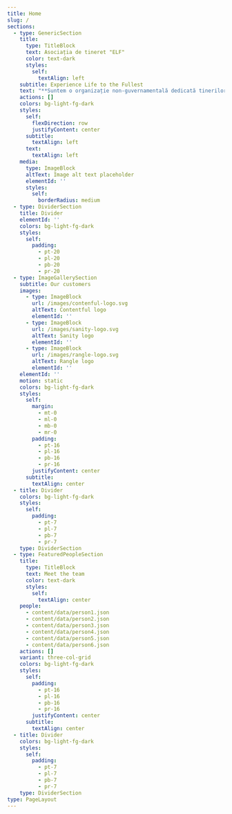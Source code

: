 ```yaml
---
title: Home
slug: /
sections:
  - type: GenericSection
    title:
      type: TitleBlock
      text: Asociația de tineret "ELF"
      color: text-dark
      styles:
        self:
          textAlign: left
    subtitle: Experience Life to the Fullest
    text: "**Suntem o organizație non-guvernamentală dedicată tinerilor și avem un scop clar: să creăm un mediu în care fiecare dintre voi să-și dezvolte potențialul și să devină cea mai bună versiune a sa! \U0001F31F**\n\n**Cu ce ne ocupăm?**\n\n*   **Educație nonformală \U0001F4DA**: Credem că învățarea nu se întâmplă doar în sălile de clasă. Prin activități creative și interactive, vă oferim noi perspective și abilități esențiale pentru viață.\n\n*   **Îmbogățirea comunității \U0001F331**: Suntem aici pentru a face o diferență în comunitatea noastră, prin proiecte și inițiative care aduc oamenii împreună și construiesc legături puternice.\n\n*   **Interculturalitate \U0001F30D**: Promovăm diversitatea și dialogul între culturi, pentru că știm cât de important este să înțelegem și să respectăm diferitele perspective ale celor din jurul nostru.\n\n**Ce ne propunem?**\n\nVrem să fim un spațiu deschis pentru toți tinerii care doresc să învețe, să crească și să contribuie la o lume mai bună.\n\n**Încurajăm spiritul civic \U0001F91D** prin voluntariat și educația în spirit european \U0001F1EA\U0001F1FA, pentru ca împreună să construim un viitor mai luminos.\n\nTe invităm să ne urmărești și să te implici! ✨ Alătură-te nouă și împreună vom face lucruri extraordinare.\n\n**Îndrăznește să fii altfel! \U0001F680**\n\n\n\n"
    actions: []
    colors: bg-light-fg-dark
    styles:
      self:
        flexDirection: row
        justifyContent: center
      subtitle:
        textAlign: left
      text:
        textAlign: left
    media:
      type: ImageBlock
      altText: Image alt text placeholder
      elementId: ''
      styles:
        self:
          borderRadius: medium
  - type: DividerSection
    title: Divider
    elementId: ''
    colors: bg-light-fg-dark
    styles:
      self:
        padding:
          - pt-20
          - pl-20
          - pb-20
          - pr-20
  - type: ImageGallerySection
    subtitle: Our customers
    images:
      - type: ImageBlock
        url: /images/contenful-logo.svg
        altText: Contentful logo
        elementId: ''
      - type: ImageBlock
        url: /images/sanity-logo.svg
        altText: Sanity logo
        elementId: ''
      - type: ImageBlock
        url: /images/rangle-logo.svg
        altText: Rangle logo
        elementId: ''
    elementId: ''
    motion: static
    colors: bg-light-fg-dark
    styles:
      self:
        margin:
          - mt-0
          - ml-0
          - mb-0
          - mr-0
        padding:
          - pt-16
          - pl-16
          - pb-16
          - pr-16
        justifyContent: center
      subtitle:
        textAlign: center
  - title: Divider
    colors: bg-light-fg-dark
    styles:
      self:
        padding:
          - pt-7
          - pl-7
          - pb-7
          - pr-7
    type: DividerSection
  - type: FeaturedPeopleSection
    title:
      type: TitleBlock
      text: Meet the team
      color: text-dark
      styles:
        self:
          textAlign: center
    people:
      - content/data/person1.json
      - content/data/person2.json
      - content/data/person3.json
      - content/data/person4.json
      - content/data/person5.json
      - content/data/person6.json
    actions: []
    variant: three-col-grid
    colors: bg-light-fg-dark
    styles:
      self:
        padding:
          - pt-16
          - pl-16
          - pb-16
          - pr-16
        justifyContent: center
      subtitle:
        textAlign: center
  - title: Divider
    colors: bg-light-fg-dark
    styles:
      self:
        padding:
          - pt-7
          - pl-7
          - pb-7
          - pr-7
    type: DividerSection
type: PageLayout
---
```

